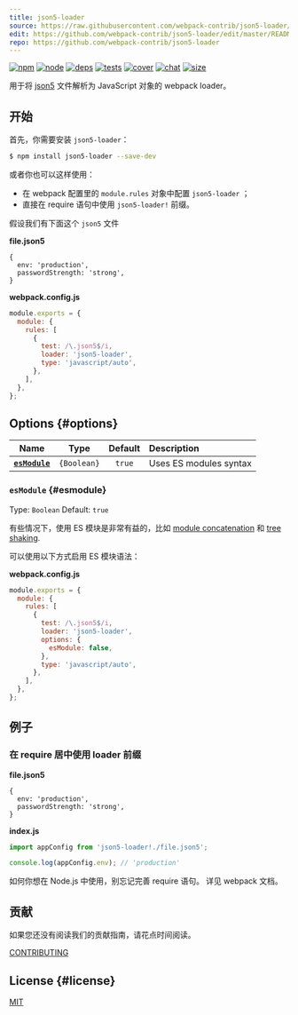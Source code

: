 ```yaml
---
title: json5-loader
source: https://raw.githubusercontent.com/webpack-contrib/json5-loader/master/README.md
edit: https://github.com/webpack-contrib/json5-loader/edit/master/README.md
repo: https://github.com/webpack-contrib/json5-loader
---
```



[![npm][npm]][npm-url]
[![node][node]][node-url]
[![deps][deps]][deps-url]
[![tests][tests]][tests-url]
[![cover][cover]][cover-url]
[![chat][chat]][chat-url]
[![size][size]][size-url]



用于将 [json5](https://json5.org/) 文件解析为 JavaScript 对象的 webpack loader。


## 开始

首先，你需要安装 `json5-loader`：

```sh
$ npm install json5-loader --save-dev
```

或者你也可以这样使用：

- 在 webpack 配置里的 `module.rules` 对象中配置 `json5-loader` ；
- 直接在 require 语句中使用 `json5-loader!` 前缀。

假设我们有下面这个 `json5` 文件

**file.json5**

```json5
{
  env: 'production',
  passwordStrength: 'strong',
}
```

**webpack.config.js**

```js
module.exports = {
  module: {
    rules: [
      {
        test: /\.json5$/i,
        loader: 'json5-loader',
        type: 'javascript/auto',
      },
    ],
  },
};
```

## Options {#options}

|            Name             |    Type     | Default | Description            |
| :-------------------------: | :---------: | :-----: | :--------------------- |
| **[`esModule`](#esmodule)** | `{Boolean}` | `true`  | Uses ES modules syntax |

### `esModule` {#esmodule}

Type: `Boolean`
Default: `true`

有些情况下，使用 ES 模块是非常有益的，比如 [module concatenation](/plugins/module-concatenation-plugin/)
和 [tree shaking](/guides/tree-shaking/).

可以使用以下方式启用 ES 模块语法：

**webpack.config.js**

```js
module.exports = {
  module: {
    rules: [
      {
        test: /\.json5$/i,
        loader: 'json5-loader',
        options: {
          esModule: false,
        },
        type: 'javascript/auto',
      },
    ],
  },
};
```

## 例子

### 在 require 居中使用 loader 前缀

**file.json5**

```json5
{
  env: 'production',
  passwordStrength: 'strong',
}
```

**index.js**

```js
import appConfig from 'json5-loader!./file.json5';

console.log(appConfig.env); // 'production'
```

如何你想在 Node.js 中使用，别忘记完善 require 语句。 详见 webpack 文档。


## 贡献

如果您还没有阅读我们的贡献指南，请花点时间阅读。

[CONTRIBUTING](https://github.com/webpack-contrib/json5-loader/blob/master/.github/CONTRIBUTING.md)

## License {#license}

[MIT](https://github.com/webpack-contrib/json5-loader/blob/master/LICENSE)

[npm]: https://img.shields.io/npm/v/json5-loader.svg
[npm-url]: https://npmjs.com/package/json5-loader
[node]: https://img.shields.io/node/v/json5-loader.svg
[node-url]: https://nodejs.org/
[deps]: https://david-dm.org/webpack-contrib/json5-loader.svg
[deps-url]: https://david-dm.org/webpack-contrib/json5-loader
[tests]: https://github.com/webpack-contrib/json5-loader/workflows/json5-loader/badge.svg
[tests-url]: https://github.com/webpack-contrib/json5-loader/actions
[cover]: https://codecov.io/gh/webpack-contrib/json5-loader/branch/master/graph/badge.svg
[cover-url]: https://codecov.io/gh/webpack-contrib/json5-loader
[chat]: https://img.shields.io/badge/gitter-webpack%2Fwebpack-brightgreen.svg
[chat-url]: https://gitter.im/webpack/webpack
[size]: https://packagephobia.now.sh/badge?p=json5-loader
[size-url]: https://packagephobia.now.sh/result?p=json5-loader
